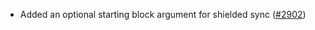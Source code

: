  - Added an optional starting block argument for shielded sync ([\#2902](https://github.com/anoma/namada/pull/2902))